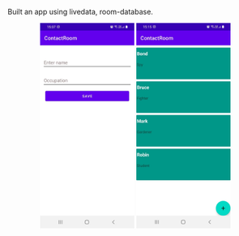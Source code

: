 Built an app using livedata, room-database.

<p align="center">
  <img src="./app/src/main/res/drawable/contactroom1.jpg" width="37%" alt="ContactRoom">
  <img src="./app/src/main/res/drawable/contactroom2.jpg" width="37%" alt="ContactRoom">
</p>